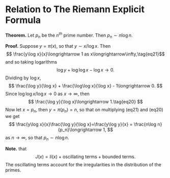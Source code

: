 # Relation to The Riemann Explicit Formula

**Theorem.** 
Let $p_n$ be the $n^{th}$ prime number. Then $p_n\sim n\log n$.

**Proof.**
  Suppose $y=\pi(x)$, so that $y\sim x/\log x$. Then
  $$
    \frac{y\log x}{x}\longrightarrow 1 as  x\longrightarrow\infty,\tag{eq21}$$
  and so taking logarithms
  $$
    \log y + \log\log x - \log x \longrightarrow 0.
  $$
  Dividing by $\log x$,
  $$
    \frac{\log y}{\log x} + \frac{\log\log x}{\log x} - 1\longrightarrow 0.
  $$
  Since $\log\log x / \log x\longrightarrow 0$ as $x\longrightarrow\infty$, then
  $$
    \frac{\log y}{\log x}\longrightarrow 1.\tag{eq20}
  $$
  Now let $x=p_n$, then
$y=\pi(p_n) = n$, so that on multiplying (eq21) and (eq20) we get
  $$
    \frac{y\log x}{x}\frac{\log y}{\log x}=\frac{y\log y}{x} = \frac{n\log n}{p_n}\longrightarrow 1,
  $$
  as $n\longrightarrow\infty$, so that $p_n\sim n\log n$.

**Note.** that $$J(x)=li(x)+\text{oscillating terms}+\text{bounded terms}.$$ The oscillating terms account for the irregularities in the distribution of the primes.
